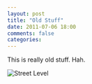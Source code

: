 ```yaml
---
layout: post
title: "Old Stuff"
date: 2011-07-06 18:00
comments: false
categories: 
---
```


This is really old stuff. Hah.

![Street Level](http://farm8.staticflickr.com/7042/6943631461_d6484b8d04_h.jpg)